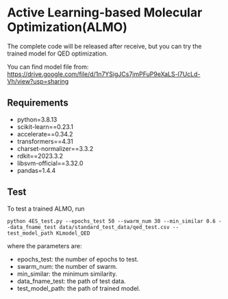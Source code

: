 # Active Learning-based Molecular Optimization(ALMO)

The complete code will be released after receive, but you can try the trained model for QED optimization.

You can find model file from: https://drive.google.com/file/d/1n7YSigJCs7jmPFuP9eXaLS-l7UcLd-Vh/view?usp=sharing

## Requirements
* python=3.8.13 
* scikit-learn==0.23.1
* accelerate==0.34.2
* transformers==4.31
* charset-normalizer==3.3.2
* rdkit==2023.3.2
* libsvm-official==3.32.0
* pandas=1.4.4


## Test
To test a trained ALMO, run

    python 4ES_test.py --epochs_test 50 --swarm_num 30 --min_similar 0.6 --data_fname_test data/standard_test_data/qed_test.csv --test_model_path KLmodel_QED

where the parameters are:
* epochs_test: the number of epochs to test.
* swarm_num: the number of swarm.
* min_similar: the minimum similarity.
* data_fname_test: the path of test data.
* test_model_path: the path of trained model.



